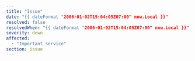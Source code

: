 ```yaml
---
title: "Issue"
date: "{{ dateFormat "2006-01-02T15:04:05Z07:00" now.Local }}"
resolved: false
resolvedWhen: "{{ dateFormat "2006-01-02T15:04:05Z07:00" now.Local }}"
severity: down
affected:
  - "Important service"
section: issue
---
```



